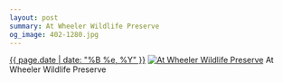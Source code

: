 ```yaml
---
layout: post
summary: At Wheeler Wildlife Preserve
og_image: 402-1280.jpg
---
```


<p>
  <time><a href="/402">{{ page.date | date: "%B %e, %Y" }}</a></time>
  <a href="/402"><img src="{{ site.assets_url }}/402-640.jpg" srcset="{{ site.assets_url }}/402-1280.jpg 1280w, {{ site.assets_url }}/402-960.jpg 960w, {{ site.assets_url }}/402-640.jpg 640w, {{ site.assets_url }}/402-320.jpg 320w" sizes="(min-width: 700px) 50vw, calc(100vw - 2rem)" alt="At Wheeler Wildlife Preserve" /></a>
  <span>At Wheeler Wildlife Preserve</span>
</p>
